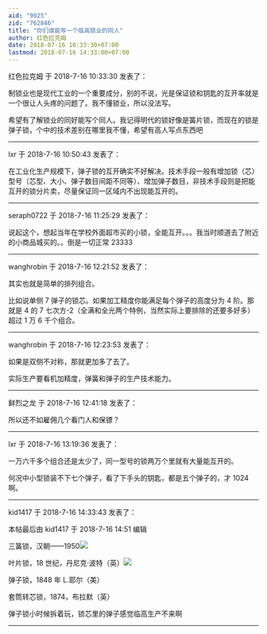 ```yaml
---
aid: "9025"
zid: "762846"
title: "你们谁能写一个临高锁业的同人"
author: 红色拉克姆
date: 2018-07-16 10:33:30+07:00
lastmod: 2018-07-16 14:33:00+07:00
---
```


红色拉克姆 于 2018-7-16 10:33:30 发表了：

制锁业也是现代工业的一个重要成分，别的不说，光是保证锁和钥匙的互开率就是一个很让人头疼的问题了。我不懂锁业，所以没法写。

希望有了解锁业的同好能写个同人。我记得明代的锁好像是簧片锁，而现在的锁是弹子锁，个中的技术差别在哪里我不懂，希望有高人写点东西吧

---

lxr 于 2018-7-16 10:50:43 发表了：

在工业化生产规模下，弹子锁的互开确实不好解决。技术手段一般有增加锁（芯）型号（芯型、大小、弹子数目间距不同等）、增加弹子数目，非技术手段则是把能互开的锁分片卖，尽量保证同一区域内不出现能互开的。

---

seraph0722 于 2018-7-16 11:25:29 发表了：

说起这个，想起当年在学校外面超市买的小锁，全能互开。。。我当时顺道去了附近的小商品城买的。。倒是一切正常 23333

---

wanghrobin 于 2018-7-16 12:21:52 发表了：

其实也就是简单的排列组合。

比如说单侧 7 弹子的锁芯。如果加工精度你能满足每个弹子的高度分为 4 阶。那就是 4 的 7 七次方-2（全满和全光两个特例，当然实际上要排除的还要多好多）超过 1 万 6 千个组合。

---

wanghrobin 于 2018-7-16 12:23:53 发表了：

如果是双侧不对称，那就更加多了去了。

实际生产要看机加精度，弹簧和弹子的生产技术能力。

---

鲜烈之龙 于 2018-7-16 12:41:18 发表了：

所以还不如雇佣几个看门人和保镖？

---

lxr 于 2018-7-16 13:19:36 发表了：

一万六千多个组合还是太少了，同一型号的锁两万个里就有大量能互开的。

何况中小型锁装不下七个弹子，看了下手头的钥匙，都是五个弹子的，才 1024 啊。

---

kid1417 于 2018-7-16 14:33:43 发表了：

本帖最后由 kid1417 于 2018-7-16 14:51 编辑

三簧锁，汉朝——1950![](http://src.leju.com/imp/imp/deal/31/96/0/84407fbfdec596492bbb7962f3d_p24_mk24.jpg)

叶片锁，18 世纪，丹尼克·波特（英）![](http://src.leju.com/imp/imp/deal/09/c8/b/9927db2458faeacc95673a33127_p24_mk24.jpg)

弹子锁，1848 年 L.耶尔（美）

套筒转芯锁，1874，布拉默（英）

弹子锁小时候拆着玩，锁芯里的弹子感觉临高生产不来啊

---

